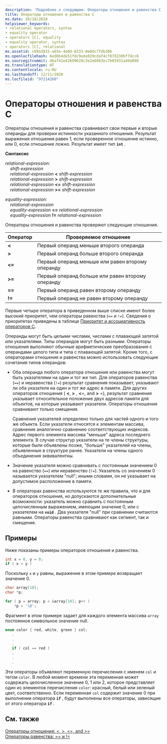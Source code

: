 ```yaml
---
description: 'Подробнее о следующем: Операторы отношения и равенства C'
title: Операторы отношения и равенства C
ms.date: 10/18/2018
helpviewer_keywords:
- relational operators, syntax
- equality operator
- operators [C], equality
- equality operator, syntax
- operators [C], relational
ms.assetid: c89a3815-a65e-4e0d-8333-0e8dc7fdb30b
ms.openlocfilehash: 6ed6b4de51fdc9eda929cdaf4cf87d238bf7dcc6
ms.sourcegitcommit: d6af41e42699628c3e2e6063ec7b03931a49a098
ms.translationtype: HT
ms.contentlocale: ru-RU
ms.lasthandoff: 12/11/2020
ms.locfileid: "97214260"
---
```

# <a name="c-relational-and-equality-operators"></a>Операторы отношения и равенства C

Операторы отношения и равенства сравнивают свои первые и вторые операнды для проверки истинности указанного отношения. Результат выражения отношения равен 1, если проверенное отношение истинно, или 0, если отношение ложно. Результат имеет тип **`int`** .

**Синтаксис**

*relational-expression*:<br/>
&nbsp;&nbsp;&nbsp;&nbsp;*shift-expression*<br/>
&nbsp;&nbsp;&nbsp;&nbsp;*relational-expression* **&lt;** *shift-expression*<br/>
&nbsp;&nbsp;&nbsp;&nbsp;*relational-expression* **>** *shift-expression*<br/>
&nbsp;&nbsp;&nbsp;&nbsp;*relational-expression* **&lt;=** *shift-expression*<br/>
&nbsp;&nbsp;&nbsp;&nbsp;*relational-expression* **>=** *shift-expression*

*equality-expression*:<br/>
&nbsp;&nbsp;&nbsp;&nbsp;*relational-expression*<br/>
&nbsp;&nbsp;&nbsp;&nbsp;*equality-expression* **==** *relational-expression*<br/>
&nbsp;&nbsp;&nbsp;&nbsp;*equality-expression* **!=** *relational-expression*

Операторы отношения и равенства проверяют следующие отношения.

|Оператор|Проверяемое отношение|
|--------------|-------------------------|
|**&lt;**|Первый операнд меньше второго операнда|
|**>**|Первый операнд больше второго операнда|
|**&lt;=**|Первый операнд меньше или равен второму операнду|
|**>=**|Первый операнд больше или равен второму операнду|
|**==**|Первый операнд равен второму операнду|
|**!=**|Первый операнд не равен второму операнду|

Первые четыре оператора в приведенном выше списке имеют более высокий приоритет, чем операторы равенства (`==` и `!=`). Сведения о приоритетах приведены в таблице [Приоритет и ассоциативность операторов C](../c-language/precedence-and-order-of-evaluation.md).

Операнды могут быть целыми числами, числами с плавающей запятой или указателями. Типы операндов могут быть разными. Операторы отношения выполняют обычные арифметические преобразования с операндами целого типа и типа с плавающей запятой. Кроме того, с операторами отношения и равенства можно использовать следующие сочетания типов операндов:

- Оба операнда любого оператора отношения или равенства могут быть указателями на один и тот же тип. Для операторов равенства (`==`) и неравенства (`!=`) результат сравнения показывает, указывают ли оба указателя на один и тот же адрес в памяти. Для других операторов отношения ( **\<**, **>** , **\<**=, and **>** =), результат сравнения указывает относительное положение двух адресов памяти для объектов, на которые указывают указатели. Операторы отношения сравнивают только смещения.

   Сравнение указателей определено только для частей одного и того же объекта. Если указатели относятся к элементам массива, сравнение аналогично сравнению соответствующих индексов. Адрес первого элемента массива "меньше" адреса последнего элемента. В случае структур указатели на те члены структуры, которые были объявлены позже, "больше" указателей на члены, объявленные в структуре ранее. Указатели на члены одного объединения эквивалентны.

- Значение указателя можно сравнивать с постоянным значением 0 на равенство (`==`) или неравенство (`!=`). Указатель со значением 0 называется указателем "null"; иными словами, он не указывает на допустимое расположение в памяти.

- В операторах равенства используются те же правила, что и для операторов отношения, но допускаются дополнительные возможности: указатель можно сравнить с постоянным целочисленным выражением, имеющим значение 0, или с указателем на **`void`** . Два указателя "null" при сравнении считаются равными. Операторы равенства сравнивают как сегмент, так и смещение.

## <a name="examples"></a>Примеры

Ниже показаны примеры операторов отношения и равенства.

```C
int x = 0, y = 0;
if ( x < y )
```

Поскольку `x` и `y` равны, выражение в этом примере возвращает значение 0.

```C
char array[10];
char *p;

for ( p = array; p < &array[10]; p++ )
    *p = '\0';
```

Фрагмент в этом примере задает для каждого элемента массива `array` постоянное символьное значение null.

```C
enum color { red, white, green } col;
   .
   .
   .
   if ( col == red )
   .
   .
   .
```

Эти операторы объявляют переменную перечисления с именем `col` и тегом `color`. В любой момент времени эта переменная может содержать целочисленное значение 0, 1 или 2, которое представляет один из элементов перечисления `color`: красный, белый или зеленый цвет, соответственно. Если переменная `col` содержит значение 0 при выполнении оператора **`if`** , будут выполнены все операторы, зависящие от этого оператора **`if`** .

## <a name="see-also"></a>См. также

[Операторы отношения: \<, >, \<=, and >=](../cpp/relational-operators-equal-and-equal.md)<br/>
[Операторы равенства: == и !=](../cpp/equality-operators-equal-equal-and-exclpt-equal.md)
